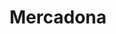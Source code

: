 ---
title: "Mercadona"
url: /madrid/mercadona-calle-del-monasterio-de-las-huelgas/
shop: supermercado
---